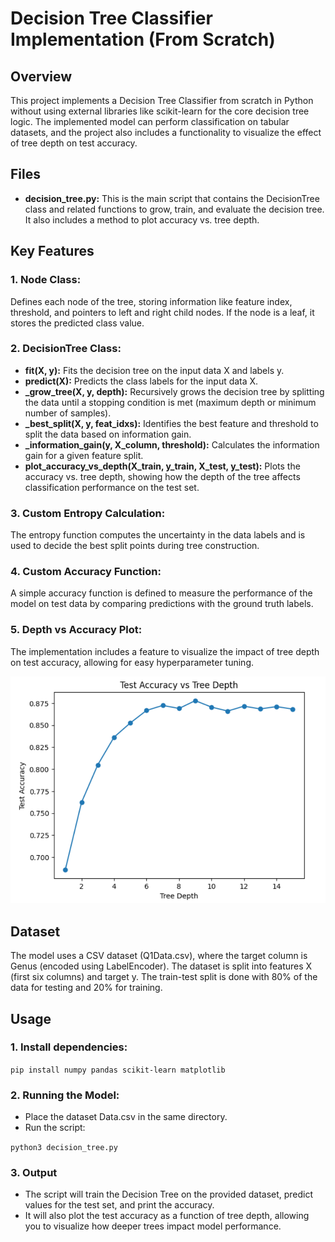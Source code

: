 # Decision Tree Classifier Implementation (From Scratch)

## Overview

This project implements a Decision Tree Classifier from scratch in Python without using external libraries like scikit-learn for the core decision tree logic. The implemented model can perform classification on tabular datasets, and the project also includes a functionality to visualize the effect of tree depth on test accuracy.

## Files

- **decision_tree.py:** This is the main script that contains the DecisionTree class and related functions to grow, train, and evaluate the decision tree. It also includes a method to plot accuracy vs. tree depth.

## Key Features

### 1. Node Class: 
Defines each node of the tree, storing information like feature index, threshold, and pointers to left and right child nodes. If the node is a leaf, it stores the predicted class value.

### 2. DecisionTree Class:

- **fit(X, y):** Fits the decision tree on the input data X and labels y.
- **predict(X):** Predicts the class labels for the input data X.
- **_grow_tree(X, y, depth):** Recursively grows the decision tree by splitting the data until a stopping condition is met (maximum depth or minimum number of samples).
- **_best_split(X, y, feat_idxs):** Identifies the best feature and threshold to split the data based on information gain.
- **_information_gain(y, X_column, threshold):** Calculates the information gain for a given feature split.
- **plot_accuracy_vs_depth(X_train, y_train, X_test, y_test):** Plots the accuracy vs. tree depth, showing how the depth of the tree affects classification performance on the test set.

### 3. Custom Entropy Calculation: 
The entropy function computes the uncertainty in the data labels and is used to decide the best split points during tree construction.

### 4. Custom Accuracy Function:
A simple accuracy function is defined to measure the performance of the model on test data by comparing predictions with the ground truth labels.

### 5. Depth vs Accuracy Plot:
The implementation includes a feature to visualize the impact of tree depth on test accuracy, allowing for easy hyperparameter tuning.

![Logo](images/depth_vs_accuracy_plot.png)

## Dataset

The model uses a CSV dataset (Q1Data.csv), where the target column is Genus (encoded using LabelEncoder). The dataset is split into features X (first six columns) and target y. The train-test split is done with 80% of the data for testing and 20% for training.

## Usage

### 1. Install dependencies:

``` pip install numpy pandas scikit-learn matplotlib ```

### 2. Running the Model:

- Place the dataset Data.csv in the same directory.
- Run the script:

``` python3 decision_tree.py ```

### 3. Output

- The script will train the Decision Tree on the provided dataset, predict values for the test set, and print the accuracy.
- It will also plot the test accuracy as a function of tree depth, allowing you to visualize how deeper trees impact model performance.


